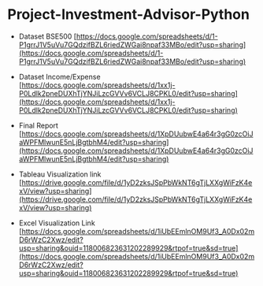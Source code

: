 # Project-Investment-Advisor-Python

- Dataset BSE500 [https://docs.google.com/spreadsheets/d/1-P1grrJ1V5uVu7GQdzifBZL6riedZWGai8npaf33MBo/edit?usp=sharing](https://docs.google.com/spreadsheets/d/1-P1grrJ1V5uVu7GQdzifBZL6riedZWGai8npaf33MBo/edit?usp=sharing)

- Dataset Income/Expense [https://docs.google.com/spreadsheets/d/1xx1j-P0Ldlk2pneDUXhTjYNJiLzcGVVv6VCLJ8CPKL0/edit?usp=sharing](https://docs.google.com/spreadsheets/d/1xx1j-P0Ldlk2pneDUXhTjYNJiLzcGVVv6VCLJ8CPKL0/edit?usp=sharing)

- Final Report [https://docs.google.com/spreadsheets/d/1XpDUubwE4a64r3gG0zcOiJaWPFMlwunE5nLjBgtbhM4/edit?usp=sharing](https://docs.google.com/spreadsheets/d/1XpDUubwE4a64r3gG0zcOiJaWPFMlwunE5nLjBgtbhM4/edit?usp=sharing)

- Tableau Visualization link [https://drive.google.com/file/d/1yD2zksJSpPbWkNT6gTjLXXgWiFzK4exV/view?usp=sharing](https://drive.google.com/file/d/1yD2zksJSpPbWkNT6gTjLXXgWiFzK4exV/view?usp=sharing)

- Excel Visualization Link [https://docs.google.com/spreadsheets/d/1iUbEEmlnOM9Uf3_A0Dx02mD6rWzC2Xwz/edit?usp=sharing&ouid=118006823631202289929&rtpof=true&sd=true](https://docs.google.com/spreadsheets/d/1iUbEEmlnOM9Uf3_A0Dx02mD6rWzC2Xwz/edit?usp=sharing&ouid=118006823631202289929&rtpof=true&sd=true)
